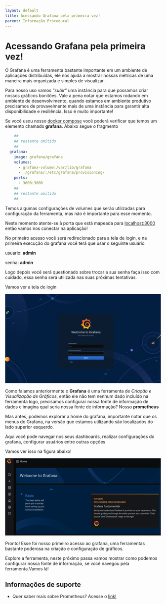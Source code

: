 ```yaml
---
layout: default
title: Acessando Grafana pela primeira vez! 
parent: Informação Procedural
---
```

# Acessando Grafana pela primeira vez!

O Grafana é uma ferramenta bastante importante em um ambiente de aplicações distribuídas, ele nos ajuda a mostrar
nossas métricas de uma maneira mais organizada e simples de visualizar.

Para nosso uso vamos _"subir"_ uma instância para que possamos criar nossos gráficos bonitões. Vale a pena notar
que estamos rodando em ambiente de desenvolvimento, quando estamos em ambiente produtivo precisamos de provavelmente
mais de uma instância para garantir alta disponibilidade e resiliência. Isso é muito importante!

Se você usou nosso [docker compose](../ops/docker-compose.yaml) você poderá verificar
que temos um elemento chamado **grafana**. Abaixo segue o fragmento

```yaml
    ##
    ## restante omitido
    ##
  grafana:
    image: grafana/grafana
    volumes:
      - grafana-volume:/var/lib/grafana
      - ./grafana/:/etc/grafana/provisioning/
    ports:
      - 3000:3000
    ##
    ## restante omitido
    ##
```

Temos algumas configurações de volumes que serão utilizadas para configuração da ferramenta, mas não é importante para 
esse momento.

Neste momento atente-se à porta que está mapeada para [localhost:3000](http://localhost:3000/) então vamos nos conectar
na aplicação!

No primeiro acesso você será redirecionado para a tela de login, e na primeira execução do grafana você terá que usar
o seguinte usuário

usuario: **admin**

senha: **admin**

Logo depois você será questionado sobre trocar a sua senha faça isso com cuidado, essa senha será utilizada nas suas próximas
tentativas.

Vamos ver a tela de login

![login grafana](/assets/images/grafana_login.png " login grafana")

Como falamos anteriormente o **Grafana** é uma ferramenta de _Criação e Visualização de Gráficos_, então ele não tem 
nenhum dado incluído na ferramenta logo, precisamos configurar nossa fonte de informação de dados e imagina qual seria 
nossa fonte de informação? Nosso **prometheus**

Mas antes, podemos explorar a home do grafana, importante notar que os menus do Grafana, na versão que estamos utilizando
são localizados do lado superior esquerdo.

Aqui você pode navegar nos seus dashboards, realizar configurações do grafana, configurar usuários
entre outras opções.

Vamos ver isso na figura abaixo!

![menus grafana](/assets/images/menus_grafana.png  "menus grafana")

Pronto! Esse foi nosso primeiro acesso ao grafana, uma ferramentas bastante poderosa na criação e configuração 
de gráficos.

Explore a ferramenta, neste próximo passa vamos mostrar como podemos configurar nossa fonte
de informação, se você navegou pela ferramenta.Vamos lá!

## Informações de suporte

* Quer saber mais sobre Prometheus? Acesse o [link!](https://prometheus.io/)
